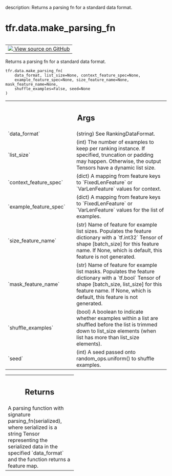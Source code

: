 description: Returns a parsing fn for a standard data format.

<div itemscope itemtype="http://developers.google.com/ReferenceObject">
<meta itemprop="name" content="tfr.data.make_parsing_fn" />
<meta itemprop="path" content="Stable" />
</div>

# tfr.data.make_parsing_fn

<!-- Insert buttons and diff -->

<table class="tfo-notebook-buttons tfo-api nocontent" align="left">
<td>
  <a target="_blank" href="https://github.com/tensorflow/ranking/tree/master/tensorflow_ranking/python/data.py#L842-L896">
    <img src="https://www.tensorflow.org/images/GitHub-Mark-32px.png" />
    View source on GitHub
  </a>
</td>
</table>

Returns a parsing fn for a standard data format.

<pre class="devsite-click-to-copy prettyprint lang-py tfo-signature-link">
<code>tfr.data.make_parsing_fn(
    data_format, list_size=None, context_feature_spec=None,
    example_feature_spec=None, size_feature_name=None, mask_feature_name=None,
    shuffle_examples=False, seed=None
)
</code></pre>

<!-- Placeholder for "Used in" -->

<!-- Tabular view -->
 <table class="responsive fixed orange">
<colgroup><col width="214px"><col></colgroup>
<tr><th colspan="2"><h2 class="add-link">Args</h2></th></tr>

<tr>
<td>
`data_format`
</td>
<td>
(string) See RankingDataFormat.
</td>
</tr><tr>
<td>
`list_size`
</td>
<td>
(int) The number of examples to keep per ranking instance. If
specified, truncation or padding may happen. Otherwise, the output Tensors
have a dynamic list size.
</td>
</tr><tr>
<td>
`context_feature_spec`
</td>
<td>
(dict) A mapping from feature keys to
`FixedLenFeature` or `VarLenFeature` values for context.
</td>
</tr><tr>
<td>
`example_feature_spec`
</td>
<td>
(dict) A mapping from feature keys to
`FixedLenFeature` or `VarLenFeature` values for the list of examples.
</td>
</tr><tr>
<td>
`size_feature_name`
</td>
<td>
(str) Name of feature for example list sizes. Populates
the feature dictionary with a `tf.int32` Tensor of shape [batch_size] for
this feature name. If None, which is default, this feature is not
generated.
</td>
</tr><tr>
<td>
`mask_feature_name`
</td>
<td>
(str) Name of feature for example list masks. Populates
the feature dictionary with a `tf.bool` Tensor of shape [batch_size,
list_size] for this feature name. If None, which is default, this feature
is not generated.
</td>
</tr><tr>
<td>
`shuffle_examples`
</td>
<td>
(bool) A boolean to indicate whether examples within a
list are shuffled before the list is trimmed down to list_size elements
(when list has more than list_size elements).
</td>
</tr><tr>
<td>
`seed`
</td>
<td>
(int) A seed passed onto random_ops.uniform() to shuffle examples.
</td>
</tr>
</table>

<!-- Tabular view -->
 <table class="responsive fixed orange">
<colgroup><col width="214px"><col></colgroup>
<tr><th colspan="2"><h2 class="add-link">Returns</h2></th></tr>
<tr class="alt">
<td colspan="2">
A parsing function with signature parsing_fn(serialized), where serialized
is a string Tensor representing the serialized data in the specified
`data_format` and the function returns a feature map.
</td>
</tr>

</table>
